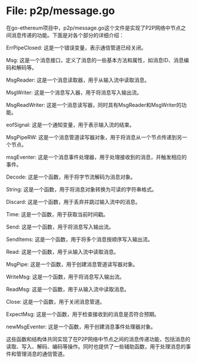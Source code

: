 # File: p2p/message.go

在go-ethereum项目中，p2p/message.go这个文件是实现了P2P网络中节点之间消息传递的功能。下面是对各个部分的详细介绍：

ErrPipeClosed: 这是一个错误变量，表示通信管道已经关闭。

Msg: 这是一个消息接口，定义了消息的一些基本方法和属性，如消息ID、消息编码和解码等。

MsgReader: 这是一个消息读取器，用于从输入流中读取消息。

MsgWriter: 这是一个消息写入器，用于将消息写入输出流。

MsgReadWriter: 这是一个消息读写器，同时具有MsgReader和MsgWriter的功能。

eofSignal: 这是一个通知变量，用于表示输入流的结束。

MsgPipeRW: 这是一个消息管道读写器对象，用于将消息从一个节点传递到另一个节点。

msgEventer: 这是一个消息事件处理器，用于处理接收到的消息，并触发相应的事件。

Decode: 这是一个函数，用于将字节流解码为消息对象。

String: 这是一个函数，用于将消息对象转换为可读的字符串格式。

Discard: 这是一个函数，用于丢弃并跳过输入流中的消息。

Time: 这是一个函数，用于获取当前时间戳。

Send: 这是一个函数，用于将消息写入输出流。

SendItems: 这是一个函数，用于将多个消息按顺序写入输出流。

Read: 这是一个函数，用于从输入流中读取消息。

MsgPipe: 这是一个函数，用于创建消息管道读写器对象。

WriteMsg: 这是一个函数，用于将消息写入输出流。

ReadMsg: 这是一个函数，用于从输入流中读取消息。

Close: 这是一个函数，用于关闭消息管道。

ExpectMsg: 这是一个函数，用于检查接收到的消息是否符合预期。

newMsgEventer: 这是一个函数，用于创建消息事件处理器对象。

这些函数和结构体共同实现了在P2P网络中节点之间的消息传递功能，包括消息的读取、写入、解码、编码等操作。同时也提供了一些辅助函数，用于处理消息的事件和管理消息的通信管道。


